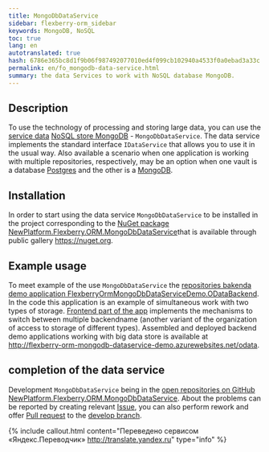```yaml
--- 
title: MongoDbDataService 
sidebar: flexberry-orm_sidebar 
keywords: MongoDB, NoSQL 
toc: true 
lang: en 
autotranslated: true 
hash: 6786e365bc8d1f9b06f987492077010ed4f099cb102940a4533f0a0ebad3a33c 
permalink: en/fo_mongodb-data-service.html 
summary: the data Services to work with NoSQL database MongoDB. 
--- 
```


## Description 

To use the technology of processing and storing large data, you can use the [service data](fo_data-service.html) [NoSQL store MongoDB](gbt_mongodb.html) - `MongoDbDataService`. The data service implements the standard interface `IDataService` that allows you to use it in the usual way. Also available a scenario when one application is working with multiple repositories, respectively, may be an option when one vault is a database [Postgres](gbt_postgresql.html) and the other is a [MongoDB](gbt_mongodb.html). 

## Installation 

In order to start using the data service `MongoDbDataService` to be installed in the project corresponding to the [NuGet package NewPlatform.Flexberry.ORM.MongoDbDataService](https://www.nuget.org/packages/NewPlatform.Flexberry.ORM.MongoDbDataService)that is available through public gallery <https://nuget.org>. 

## Example usage 

To meet example of the use `MongoDbDataService` the [repositories bakenda demo application FlexberryOrmMongoDbDataServiceDemo.ODataBackend](https://github.com/Flexberry/FlexberryOrmMongoDbDataServiceDemo.ODataBackend). In the code this application is an example of simultaneous work with two types of storage. 
[Frontend part of the app](https://github.com/Flexberry/flexberry-orm-mongodb-dataservice-demo-frontend) implements the mechanisms to switch between multiple backendname (another variant of the organization of access to storage of different types). 
Assembled and deployed backend demo applications working with big data store is available at <http://flexberry-orm-mongodb-dataservice-demo.azurewebsites.net/odata>. 

## completion of the data service 

Development `MongoDbDataService` being in the [open repositories on GitHub NewPlatform.Flexberry.ORM.MongoDbDataService](https://github.com/Flexberry/NewPlatform.Flexberry.ORM.MongoDbDataService). About the problems can be reported by creating relevant [Issue](https://github.com/Flexberry/NewPlatform.Flexberry.ORM.MongoDbDataService/issues), you can also perform rework and offer [Pull request](https://github.com/Flexberry/NewPlatform.Flexberry.ORM.MongoDbDataService/pulls) to the [develop branch](https://github.com/Flexberry/NewPlatform.Flexberry.ORM.MongoDbDataService/tree/develop). 



{% include callout.html content="Переведено сервисом «Яндекс.Переводчик» <http://translate.yandex.ru>" type="info" %}